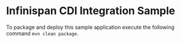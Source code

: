 Infinispan CDI Integration Sample
=================================

To package and deploy this sample application execute the following command `mvn clean package`.
